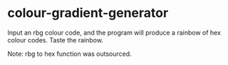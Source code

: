 # colour-gradient-generator
Input an rbg colour code, and the program will produce a rainbow of hex colour codes. Taste the rainbow.

Note: rbg to hex function was outsourced.
